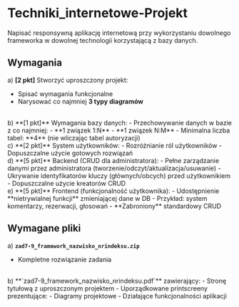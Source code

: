 # Techniki_internetowe-Projekt

Napisać responsywną aplikację internetową przy wykorzystaniu dowolnego frameworka w dowolnej technologii korzystającą z bazy danych.

## Wymagania

a) **[2 pkt]** Stworzyć uproszczony projekt:
   - Spisać wymagania funkcjonalne
   - Narysować co najmniej **3 typy diagramów**  
<br>
b) **[1 pkt]** Wymagania bazy danych:
   - Przechowywanie danych w bazie z co najmniej:
     - **1 związek 1:N**
     - **1 związek N:M**
   - Minimalna liczba tabel: **4** (nie wliczając tabel autoryzacji)  
<br>
c) **[2 pkt]** System użytkowników:
   - Rozróżnianie ról użytkowników
   - Dopuszczalne użycie gotowych rozwiązań  
<br>
d) **[5 pkt]** Backend (CRUD dla administratora):
   - Pełne zarządzanie danymi przez administratora (tworzenie/odczyt/aktualizacja/usuwanie)
   - Ukrywanie identyfikatorów kluczy (głównych/obcych) przed użytkownikiem
   - Dopuszczalne użycie kreatorów CRUD  
<br>
e) **[5 pkt]** Frontend (funkcjonalność użytkownika):
   - Udostępnienie **nietrywialnej funkcji** zmieniającej dane w DB
   - Przykład: system komentarzy, rezerwacji, głosowań
   - **Zabroniony** standardowy CRUD


## Wymagane pliki
a) **`zad7-9_framework_nazwisko_nrindeksu.zip`**  
   - Kompletne rozwiązanie zadania  
<br>
b) **`zad7-9_framework_nazwisko_nrindeksu.pdf`** zawierający:
   - Stronę tytułową z uproszczonym projektem
   - Uporządkowane printscreeny prezentujące:
     - Diagramy projektowe
     - Działające funkcjonalności aplikacji